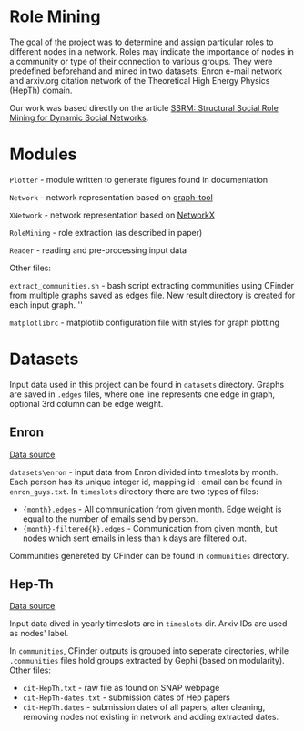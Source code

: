 Role Mining
===========

The goal of the project was to determine and assign particular roles to different nodes in a network. Roles may indicate the importance of nodes in a community or type of their connection to various groups. They were predefined beforehand and mined in two datasets: Enron e-mail network and arxiv.org citation network of the Theoretical High Energy Physics (HepTh) domain.

Our work was based directly on the article [SSRM: Structural Social Role Mining for Dynamic Social Networks](http://webdocs.cs.ualberta.ca/~zaiane/postscript/Role-ASONAM14.pdf).

# Modules

`Plotter` - module written to generate figures found in documentation

`Network` - network representation based on [graph-tool](http://graph-tool.skewed.de/) 

`XNetwork` - network representation based on [NetworkX](https://networkx.github.io/)

`RoleMining` - role extraction (as described in paper)

`Reader` - reading and pre-processing input data

Other files:

`extract_communities.sh` - bash script extracting communities using CFinder from multiple graphs saved as edges file. New result directory is created for each input graph. ''

`matplotlibrc` - matplotlib configuration file with styles for graph plotting

# Datasets

Input data used in this project can be found in `datasets` directory. Graphs are saved in `.edges` files, where one line represents one edge in graph, optional 3rd column can be edge weight.

## Enron

[Data source](http://foreverdata.com/1009/Enron_Dataset_Report.pdf)

`datasets\enron` - input data from Enron divided into timeslots by month. Each person has its unique integer id, mapping id : email can be found in `enron_guys.txt`. In `timeslots` directory there are two types of files:

* `{month}.edges` - All communication from given month. Edge weight is equal to the number of emails send by person.
* `{month}-filtered{k}.edges` - Communication from given month, but nodes which sent emails in less than `k` days are filtered out. 

Communities genereted by CFinder can be found in `communities` directory.

## Hep-Th

[Data source](http://snap.stanford.edu/data/cit-HepTh.html)

Input data dived in yearly timeslots are in `timeslots` dir. Arxiv IDs are used as nodes' label.

In `communities`, CFinder outputs is grouped into seperate directories, while `.communities` files hold groups extracted by Gephi (based on modularity).
Other files:

* `cit-HepTh.txt` - raw file as found on SNAP webpage
* `cit-HepTh-dates.txt` - submission dates of Hep papers
* `cit-HepTh.dates` - submission dates of all papers, after cleaning, removing nodes not existing in network and adding extracted dates.








